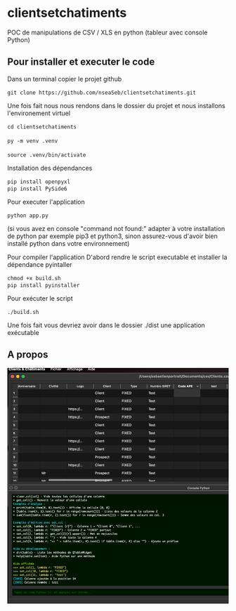 # clientsetchatiments

POC de manipulations de CSV / XLS en python (tableur avec console Python)

## Pour installer et executer le code

Dans un terminal copier le projet github

```
git clone https://github.com/nseaSeb/clientsetchatiments.git

```

Une fois fait nous nous rendons dans le dossier du projet et nous installons l'environement virtuel

```
cd clientsetchatiments

py -m venv .venv

source .venv/bin/activate
```

Installation des dépendances

```
pip install openpyxl
pip install PySide6

```

Pour executer l'application

```
python app.py
```

(si vous avez en console "command not found:" adapter à votre installation de python par exemple pip3 et python3, sinon assurez-vous d'avoir
bien installé python dans votre environnement)

Pour compiler l'application D'abord rendre le script executable et installer la dépendance pyintaller

```
chmod +x build.sh
pip install pyinstaller
```

Pour exécuter le script

```
./build.sh
```

Une fois fait vous devriez avoir dans le dossier ./dist une application exécutable

## A propos

![alt text](./resources/cc_image01.png 'Logo Title Text 1')
